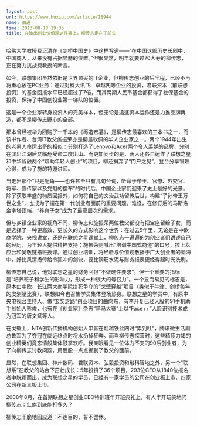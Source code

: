 ```yaml
---
layout: post
url: https://www.huxiu.com/article/18944
name: 伯通
time: 2013-08-18 19:33
title: 在输出创业价值观这件事上，柳传志走在了前头
---
```

哈佛大学教授费正清在《剑桥中国史》中这样写道——“在中国这部历史长剧中，中国商人，从来没有占据显赫的位置。”但很显然，明年就要过70大寿的柳传志，正在努力挑战费教授的断言。

如今，联想集团虽然依旧是世界顶尖的IT企业，但柳传志创业的后半程，已经不再将重心放在PC业务：通过对科大讯飞、卓越网等企业的投资，君联资本（前联想投资）的基金回报水平已经超过了7倍，而其两期人民币基金都获得了社保基金的投资，保持了中国创投业第一梯队的位置。

这是一个企业家转身投资人的完美样本，但无论是追逐资本运作还是力推品牌再造，都不是柳传志野心的全部。

那本曾经被华为团购了一千本的《再造宏碁》，是柳传志最喜欢的三本书之一，而该书作者、台湾IT教父施振荣亦是柳最钦佩的华人企业家之一。两个1944年出生的老男人命运出奇的相似：分别打造了Lenovo和Acer两个令人羡妒的品牌、分别在淡出江湖后又临危受命二度出山。而更加同步的是，两人还各自运作了联想之星和中华智融两个“帮助年轻人创业”的项目，柳还摒弃了“门户之见”，登台分享管理心得，成为了施的特邀讲师。

当走出那个“只是配角——也许甚至只有几句台词，听命于帝王、官僚、外交官、将军、宣传家以及党魁的摆布”的时代后，中国企业家们迎来了史上最好的光景。除了获取丰盛的物质回报外，如何将自己的文治武功留传后世，构建“子孙帝王万世之业”，也成为了摆在第一代创业者面前的重要问题。难怪，在修订后的马斯洛金字塔顶端，“养育子女”成为了最高层次的需求。

但与乡镇企业家的视角不同，柳传志和施振荣两位教父都没有把宝座留给子女，而是选择了一种更高效、更长久的方式影响这个世界：在过去5年里，无论是在中欧商学院、央视讲堂，还是在联想之星课堂上，柳传志一遍遍的为创业者们讲述自己的经历，为年轻人提供精神支持；施振荣则喊出“培训中国式商道”的口号，拉上龙应台和吴敬链搭班授课。通过创业培训，将经验与价值观散播于广大创业者的脑海中，好比风清扬传给令狐冲的剑诀，要比钢筋水泥与财务报表更经得起时光洗刷。

柳传志自己说，他对联想之星的财务回报“不做硬性要求”，但一个重要的指标是“培养班子和学生的影响力，形成一种很大的号召力”。一个显而易见的标志是，原本由中欧、长江两大商学院拼死争夺的“戈壁穿越”项目（类似于牛津、剑桥每年的皮划艇比赛），联想如今也召集学员集体登场热身。联想之星的学员中，有原中央电视台主持人、做“玄奘之路”创业项目的曲向东，有李开复已经入股的91手机助手创始人熊俊，也有在《创业家》杂志“黑马大赛”上以“Face++”人脸识别技术成为冠军的唐文斌等人。

在戈壁上，NTA创新传播机构创始人申音在翻越铁丝网时“累到吐”，腾讯微生活副总鲁军为了夺冠在临近终点时将水扔掉狂奔。而当柳传志探营时，这些精疲力竭的创业精英们竟忘情般集体鼓掌欢呼。我亲眼看见一位体力不支的90后创业者，为了向柳传志讨教问题，用屁股一点点挪到了教父的面前。

显然，在联想集团、神州数码、君联资本、弘毅投资和融科智地之外，另一个“联想系”在教父的站台下茁壮成长：5年投资了36个项目，293位CEO从1840位报名者中脱颖而出，成为联想之星的学员，已经有一家学员的公司在创业板上市，四家公司在新三板上市。

2008年8月，在首期联想之星创业CEO特训班年开班典礼上，有人半开玩笑地问柳传志：红旗到底能打多久？

柳传志干脆地回应道：不达目的，誓不罢休。

